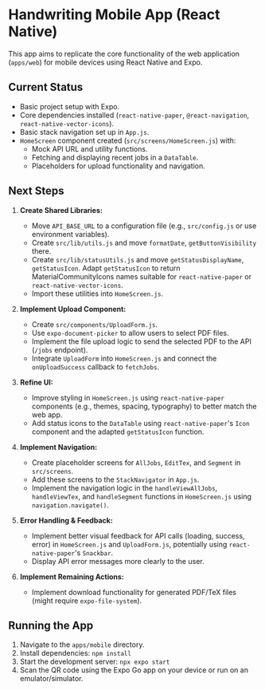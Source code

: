 # Handwriting Mobile App (React Native)

This app aims to replicate the core functionality of the web application (`apps/web`) for mobile devices using React Native and Expo.

## Current Status

- Basic project setup with Expo.
- Core dependencies installed (`react-native-paper`, `@react-navigation`, `react-native-vector-icons`).
- Basic stack navigation set up in `App.js`.
- `HomeScreen` component created (`src/screens/HomeScreen.js`) with:
    - Mock API URL and utility functions.
    - Fetching and displaying recent jobs in a `DataTable`.
    - Placeholders for upload functionality and navigation.

## Next Steps

1.  **Create Shared Libraries:**
    - Move `API_BASE_URL` to a configuration file (e.g., `src/config.js` or use environment variables).
    - Create `src/lib/utils.js` and move `formatDate`, `getButtonVisibility` there.
    - Create `src/lib/statusUtils.js` and move `getStatusDisplayName`, `getStatusIcon`. Adapt `getStatusIcon` to return MaterialCommunityIcons names suitable for `react-native-paper` or `react-native-vector-icons`.
    - Import these utilities into `HomeScreen.js`.

2.  **Implement Upload Component:**
    - Create `src/components/UploadForm.js`.
    - Use `expo-document-picker` to allow users to select PDF files.
    - Implement the file upload logic to send the selected PDF to the API (`/jobs` endpoint).
    - Integrate `UploadForm` into `HomeScreen.js` and connect the `onUploadSuccess` callback to `fetchJobs`.

3.  **Refine UI:**
    - Improve styling in `HomeScreen.js` using `react-native-paper` components (e.g., themes, spacing, typography) to better match the web app.
    - Add status icons to the `DataTable` using `react-native-paper`'s `Icon` component and the adapted `getStatusIcon` function.

4.  **Implement Navigation:**
    - Create placeholder screens for `AllJobs`, `EditTex`, and `Segment` in `src/screens`.
    - Add these screens to the `StackNavigator` in `App.js`.
    - Implement the navigation logic in the `handleViewAllJobs`, `handleViewTex`, and `handleSegment` functions in `HomeScreen.js` using `navigation.navigate()`.

5.  **Error Handling & Feedback:**
    - Implement better visual feedback for API calls (loading, success, error) in `HomeScreen.js` and `UploadForm.js`, potentially using `react-native-paper`'s `Snackbar`.
    - Display API error messages more clearly to the user.

6.  **Implement Remaining Actions:**
    - Implement download functionality for generated PDF/TeX files (might require `expo-file-system`).

## Running the App

1.  Navigate to the `apps/mobile` directory.
2.  Install dependencies: `npm install`
3.  Start the development server: `npx expo start`
4.  Scan the QR code using the Expo Go app on your device or run on an emulator/simulator. 
